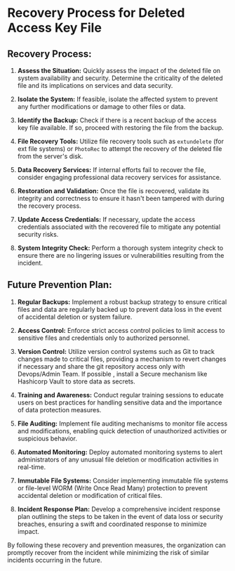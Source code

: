 # Recovery Process for Deleted Access Key File

## Recovery Process:

1. **Assess the Situation:** Quickly assess the impact of the deleted file on system availability and security. Determine the criticality of the deleted file and its implications on services and data security.

2. **Isolate the System:** If feasible, isolate the affected system to prevent any further modifications or damage to other files or data.

3. **Identify the Backup:** Check if there is a recent backup of the access key file available. If so, proceed with restoring the file from the backup.

4. **File Recovery Tools:** Utilize file recovery tools such as `extundelete` (for ext file systems) or `PhotoRec` to attempt the recovery of the deleted file from the server's disk.

5. **Data Recovery Services:** If internal efforts fail to recover the file, consider engaging professional data recovery services for assistance.

6. **Restoration and Validation:** Once the file is recovered, validate its integrity and correctness to ensure it hasn't been tampered with during the recovery process.

7. **Update Access Credentials:** If necessary, update the access credentials associated with the recovered file to mitigate any potential security risks.

8. **System Integrity Check:** Perform a thorough system integrity check to ensure there are no lingering issues or vulnerabilities resulting from the incident.

## Future Prevention Plan:

1. **Regular Backups:** Implement a robust backup strategy to ensure critical files and data are regularly backed up to prevent data loss in the event of accidental deletion or system failure.

2. **Access Control:** Enforce strict access control policies to limit access to sensitive files and credentials only to authorized personnel.

3. **Version Control:** Utilize version control systems such as Git to track changes made to critical files, providing a mechanism to revert changes if necessary and share the git repository access only with Devops/Admin Team. If possible , install a Secure mechanism like Hashicorp Vault to store data as secrets.

4. **Training and Awareness:** Conduct regular training sessions to educate users on best practices for handling sensitive data and the importance of data protection measures.

5. **File Auditing:** Implement file auditing mechanisms to monitor file access and modifications, enabling quick detection of unauthorized activities or suspicious behavior.

6. **Automated Monitoring:** Deploy automated monitoring systems to alert administrators of any unusual file deletion or modification activities in real-time.

7. **Immutable File Systems:** Consider implementing immutable file systems or file-level WORM (Write Once Read Many) protection to prevent accidental deletion or modification of critical files.

8. **Incident Response Plan:** Develop a comprehensive incident response plan outlining the steps to be taken in the event of data loss or security breaches, ensuring a swift and coordinated response to minimize impact.

By following these recovery and prevention measures, the organization can promptly recover from the incident while minimizing the risk of similar incidents occurring in the future.
